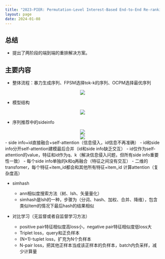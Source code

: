 ```yaml
---
title: "2023-PIER: Permutation-Level Interest-Based End-to-End Re-ranking Framework in E-commerce"
layout: page
date: 2024-01-08
---
```


## 总结

- 提出了两阶段的端到端的重排解决方案。

## 主要内容

- 整体流程：暴力生成序列、FPSM选择tok-k的序列、OCPM选择最优序列
<div style="text-align: center"><img src="/wiki/attach/images/PIER-01.png" style="max-width:700px"></div>

- 模型结构
<div style="text-align: center"><img src="/wiki/attach/images/PIER-02.png" style="max-width:900px"></div>

- 序列推荐中的sideinfo
<div style="text-align: center"><img src="/wiki/attach/images/PIER-03.png" style="max-width:900px"></div>
<div style="text-align: center"><img src="/wiki/attach/images/PIER-04.png" style="max-width:900px"></div>
  - side info+id直接融合+self-attention（信息侵入，id信息不再准确）
  - id和side info分开self-attention建模最后合并（id和side info缺乏交互）
  - id仅作为self-attention的value，特征和id作为q、k（解决信息侵入问题，但所有side info重要性一致）
  - 每个side info单独的k和q再融合（特征之间没有交互）
  - 二维的transfomer，每个特征+item_id都会和其他所有特征+item_id 计算attention（复杂度高）


- simhash
  - ann相似度搜索方法（树、lsh、矢量量化）
  - simhash是lsh的一种，步骤为（分词、hash、加权、合并、降维），包含类似item的情况下最后hash的结果相似


- 对比学习（无监督或者自监督学习方法）
  - positive pair特征相似度高loss小，negative pair特征相似度低loss大
  - Triplet loss，query和正负样本
  - (N+1)-tuplet loss，扩充为N个负样本
  - N-pair loss，把其他正样本当成该正样本的负样本，batch内负采样，减少计算量
